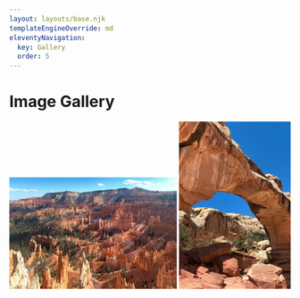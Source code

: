 ```yaml
---
layout: layouts/base.njk
templateEngineOverride: md
eleventyNavigation:
  key: Gallery
  order: 5
---
```


<h1>Image Gallery</h1>

<img src="./bryce-canyon.jpeg" width="300" height="200"/> <img src="./capitol-reef.jpeg" width="200" height="300"/>
